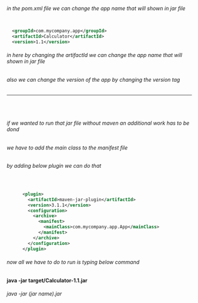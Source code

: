 ###### in the pom.xml file we can change the app name that will shown in jar file 


```xml

  <groupId>com.mycompany.app</groupId>
  <artifactId>Calculator</artifactId>
  <version>1.1</version>

```

###### in here by changing the artifactId we can change the app name that will shown in jar file
###### also we can change the version of the app by changing the version tag

---

<br>
<br>

###### if we wanted to run that jar file without maven an additional work has to be dond
###### we have to add the main class to the manifest file
###### by adding below plugin we can do that

```xml

 
      <plugin>
        <artifactId>maven-jar-plugin</artifactId>
        <version>3.1.1</version>
        <configuration>
          <archive>
            <manifest>
              <mainClass>com.mycompany.app.App</mainClass>
            </manifest>
          </archive>
        </configuration>
      </plugin>

```


###### now all we have to do to run is typing below command
**java -jar target/Calculator-1.1.jar**

###### java -jar (jar name).jar 